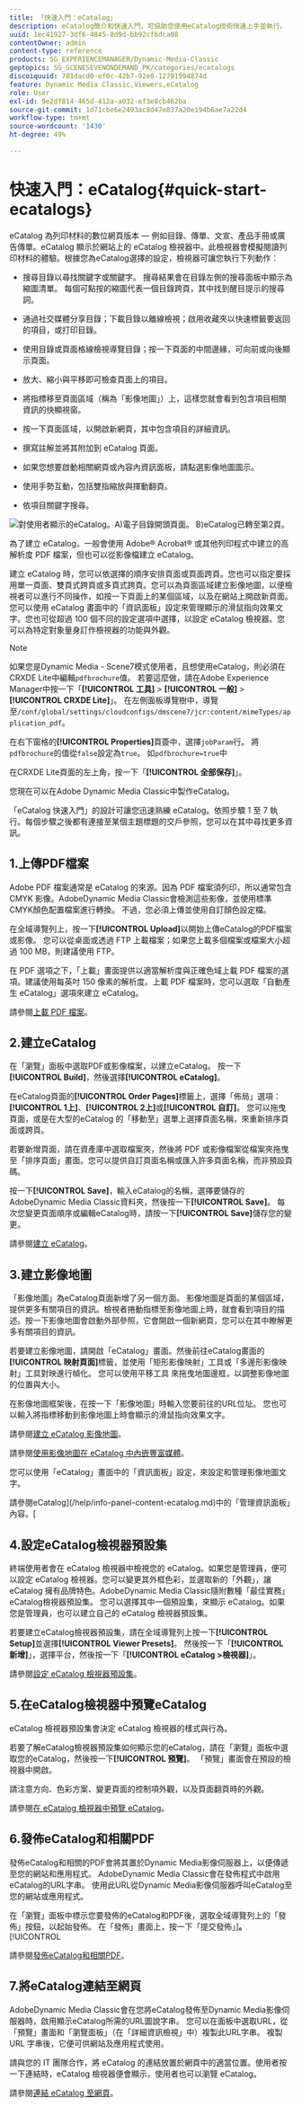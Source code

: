 ```yaml
---
title: 「快速入門：eCatalog」
description: eCatalog簡介和快速入門，可協助您使用eCatalog技術快速上手並執行。
uuid: 1ec41927-3df6-4845-8d9d-bb92cf6dca08
contentOwner: admin
content-type: reference
products: SG_EXPERIENCEMANAGER/Dynamic-Media-Classic
geptopics: SG_SCENESEVENONDEMAND_PK/categories/ecatalogs
discoiquuid: 781dacd0-ef0c-42b7-92e0-12791994874d
feature: Dynamic Media Classic,Viewers,eCatalog
role: User
exl-id: 9e2df814-465d-412a-a032-ef3e8cb462ba
source-git-commit: 1d71cbe6e2493ac8d47e837a20e194b6ae7a22d4
workflow-type: tm+mt
source-wordcount: '1430'
ht-degree: 49%

---
```


# 快速入門：eCatalog{#quick-start-ecatalogs}

eCatalog 為列印材料的數位網頁版本 — 例如目錄、傳單、文宣、產品手冊或廣告傳單。eCatalog 顯示於網站上的 eCatalog 檢視器中。此檢視器會模擬閱讀列印材料的體驗。根據您為eCatalog選擇的設定，檢視器可讓您執行下列動作：

* 搜尋目錄以尋找關鍵字或關鍵字。 搜尋結果會在目錄左側的搜尋面板中顯示為縮圖清單。 每個可點按的縮圖代表一個目錄跨頁，其中找到醒目提示的搜尋詞。

* 通過社交媒體分享目錄；下載目錄以離線檢視；啟用收藏夾以快速標籤要返回的項目，或打印目錄。
* 使用目錄或頁面格線檢視導覽目錄；按一下頁面的中間邊緣，可向前或向後顯示頁面。
* 放大、縮小與平移即可檢查頁面上的項目。
* 將指標移至頁面區域（稱為「影像地圖」）上，這樣您就會看到包含項目相關資訊的快顯視窗。
* 按一下頁面區域，以開啟新網頁，其中包含項目的詳細資訊。
* 撰寫註解並將其附加到 eCatalog 頁面。
* 如果您想要啟動相關網頁或內容內資訊面板，請點選影像地圖圖示。
* 使用手勢互動，包括雙指縮放與揮動翻頁。
* 依項目關鍵字搜尋。

![對使用者顯示的eCatalog。A)電子目錄開頭頁面。 B)eCatalog已轉至第2頁。](/help/assets/ec_cat_viewer_popup.png)

為了建立 eCatalog，一般會使用 Adobe® Acrobat® 或其他列印程式中建立的高解析度 PDF 檔案，但也可以從影像檔建立 eCatalog。

建立 eCatalog 時，您可以依選擇的順序安排頁面或頁面跨頁。您也可以指定要採用單一頁面、雙頁式跨頁或多頁式跨頁。您可以為頁面區域建立影像地圖，以便檢視者可以進行不同操作，如按一下頁面上的某個區域，以及在網站上開啟新頁面。您可以使用 eCatalog 畫面中的「資訊面板」設定來管理顯示的滑鼠指向效果文字。您也可從超過 100 個不同的設定選項中選擇，以設定 eCatalog 檢視器。您可以為特定對象量身訂作檢視器的功能與外觀。

>[!NOTE]
>
>如果您是Dynamic Media - Scene7模式使用者，且想使用eCatalog，則必須在CRXDE Lite中編輯`pdfbrochure`值。 若要這麼做，請在Adobe Experience Manager中按一下「**[!UICONTROL 工具]** > **[!UICONTROL 一般]** > **[!UICONTROL CRXDE Lite]**」。 在左側面板導覽樹中，導覽至`/conf/global/settings/cloudconfigs/dmscene7/jcr:content/mimeTypes/application_pdf`。
>
>在右下窗格的&#x200B;**[!UICONTROL Properties]**&#x200B;頁簽中，選擇`jobParam`行。 將`pdfbrochure`的值從`false`設定為`true`。 如`pdfbrochure=true`中
>
>在CRXDE Lite頁面的左上角，按一下「**[!UICONTROL 全部保存]**」。
>
>您現在可以在Adobe Dynamic Media Classic中製作eCatalog。

「eCatalog 快速入門」的設計可讓您迅速熟練 eCatalog。依照步驟 1 至 7 執行。每個步驟之後都有連接至某個主題標題的交戶參照，您可以在其中尋找更多資訊。

## 1.上傳PDF檔案

Adobe PDF 檔案通常是 eCatalog 的來源。因為 PDF 檔案須列印，所以通常包含 CMYK 影像。AdobeDynamic Media Classic會檢測這些影像，並使用標準CMYK顏色配置檔案進行轉換。 不過，您必須上傳並使用自訂顏色設定檔。

在全域導覽列上，按一下&#x200B;**[!UICONTROL Upload]**&#x200B;以開始上傳eCatalog的PDF檔案或影像。 您可以從桌面或透過 FTP 上載檔案；如果您上載多個檔案或檔案大小超過 100 MB，則建議使用 FTP。

在 PDF 選項之下，「上載」畫面提供以適當解析度與正確色域上載 PDF 檔案的選項。建議使用每英吋 150 像素的解析度。上載 PDF 檔案時，您可以選取「自動產生 eCatalog」選項來建立 eCatalog。

請參閱[上載 PDF 檔案](uploading-pdf-files.md#uploading_the_pdf_files)。

## 2.建立eCatalog

在「瀏覽」面板中選取PDF或影像檔案，以建立eCatalog。 按一下&#x200B;**[!UICONTROL Build]**，然後選擇&#x200B;**[!UICONTROL eCatalog]**。

在eCatalog頁面的&#x200B;**[!UICONTROL Order Pages]**&#x200B;標籤上，選擇「佈局」選項：**[!UICONTROL 1上]**、**[!UICONTROL 2上]**&#x200B;或&#x200B;**[!UICONTROL 自訂]**。 您可以拖曳頁面，或是在大型的eCatalog 的「移動至」選單上選擇頁面名稱，來重新排序頁面或跨頁。

若要新增頁面，請在資產庫中選取檔案夾，然後將 PDF 或影像檔案從檔案夾拖曳至「排序頁面」畫面。您可以提供自訂頁面名稱或匯入許多頁面名稱，而非預設頁碼。

按一下&#x200B;**[!UICONTROL Save]**，輸入eCatalog的名稱，選擇要儲存的AdobeDynamic Media Classic資料夾，然後按一下&#x200B;**[!UICONTROL Save]**。 每次您變更頁面順序或編輯eCatalog時，請按一下&#x200B;**[!UICONTROL Save]**&#x200B;儲存您的變更。

請參閱[建立 eCatalog](creating-ecatalog.md)。

## 3.建立影像地圖

「影像地圖」為eCatalog頁面新增了另一個方面。 影像地圖是頁面的某個區域，提供更多有關項目的資訊。檢視者捲動指標至影像地圖上時，就會看到項目的描述。按一下影像地圖會啟動外部參照，它會開啟一個新網頁，您可以在其中瞭解更多有關項目的資訊。

若要建立影像地圖，請開啟「eCatalog」畫面。然後前往eCatalog畫面的&#x200B;**[!UICONTROL 映射頁面]**&#x200B;標籤，並使用「矩形影像映射」工具或「多邊形影像映射」工具對映進行幀化。 您可以使用平移工具  來拖曳地圖邊框，以調整影像地圖的位置與大小。

在影像地圖框架後，在按一下「影像地圖」時輸入您要前往的URL位址。 您也可以輸入將指標移動到影像地圖上時會顯示的滑鼠指向效果文字。

請參閱[建立 eCatalog 影像地圖](creating-ecatalog-image-maps.md#creating-ecatalog-image-maps)。

請參閱[使用影像地圖在 eCatalog 中內嵌豐富媒體](creating-ecatalog-image-maps.md#embedding-rich-media-in-an-ecatalog)。

您可以使用「eCatalog」畫面中的「資訊面板」設定，來設定和管理影像地圖文字。

請參閱eCatalog](/help/info-panel-content-ecatalog.md)中的「管理資訊面板」內容。[

## 4.設定eCatalog檢視器預設集

終端使用者會在 eCatalog 檢視器中檢視您的 eCatalog。如果您是管理員，便可以設定 eCatalog 檢視器。您可以變更其外框色彩，並選取新的「外觀」，讓 eCatalog 擁有品牌特色。AdobeDynamic Media Classic隨附數種「最佳實務」 eCatalog檢視器預設集。 您可以選擇其中一個預設集，來顯示 eCatalog。如果您是管理員，也可以建立自己的 eCatalog 檢視器預設集。

若要建立eCatalog檢視器預設集，請在全域導覽列上按一下&#x200B;**[!UICONTROL Setup]**&#x200B;並選擇&#x200B;**[!UICONTROL Viewer Presets]**。 然後按一下「**[!UICONTROL 新增]**」，選擇平台，然後按一下「**[!UICONTROL eCatalog >檢視器]**」。

請參閱[設定 eCatalog 檢視器預設集](setting-ecatalog-viewer-presets.md#setting-up-ecatalog-viewer-presets)。

## 5.在eCatalog檢視器中預覽eCatalog

eCatalog 檢視器預設集會決定 eCatalog 檢視器的樣式與行為。

若要了解eCatalog檢視器預設集如何顯示您的eCatalog，請在「瀏覽」面板中選取您的eCatalog，然後按一下&#x200B;**[!UICONTROL 預覽]**。 「預覽」畫面會在預設的檢視器中開啟。

請注意方向、色彩方案、變更頁面的控制項外觀，以及頁面翻頁時的外觀。

請參閱[在 eCatalog 檢視器中預覽 eCatalog](previewing-ecatalogs-ecatalog-viewer.md#previewing-ecatalogs-in-the-ecatalog-viewer)。

## 6.發佈eCatalog和相關PDF

發佈eCatalog和相關的PDF會將其置於Dynamic Media影像伺服器上，以便傳遞至您的網站和應用程式。 AdobeDynamic Media Classic會在發佈程式中啟用eCatalog的URL字串。 使用此URL從Dynamic Media影像伺服器呼叫eCatalog至您的網站或應用程式。

在「瀏覽」面板中標示您要發佈的eCatalog和PDF後，選取全域導覽列上的「發佈」按鈕，以起始發佈。 在「發佈」畫面上，按一下「提交發佈」]**。**[!UICONTROL 

請參閱[發佈eCatalog和相關PDF](publishing-ecatalogs-associated-pdfs.md#publishing-ecatalogs-and-associated-pdfs)。

## 7.將eCatalog連結至網頁

AdobeDynamic Media Classic會在您將eCatalog發佈至Dynamic Media影像伺服器時，啟用顯示eCatalog所需的URL圖說字串。 您可以在面板中選取URL，從「預覽」畫面和「瀏覽面板」（在「詳細資訊檢視」中）複製此URL字串。 複製 URL 字串後，它便可供網站及應用程式使用。

請與您的 IT 團隊合作，將 eCatalog 的連結放置於網頁中的適當位置。使用者按一下連結時，eCatalog 檢視器便會顯示，使用者也可以瀏覽 eCatalog。

請參閱[連結 eCatalog 至網頁](linking-ecatalog-web-page.md#linking-an-ecatalog-to-a-web-page)。
